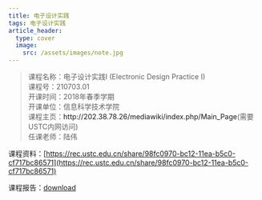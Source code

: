 ```yaml
---
title: 电子设计实践
tags: 电子设计实践
article_header:
  type: cover
  image:
    src: /assets/images/note.jpg
---
```


<!--more-->
<blockquote><p><span> 
    课程名称：电子设计实践I (Electronic Design Practice I)<br>
    课程号：210703.01<br>
    开课时间：2018年春季学期<br>
    开课单位：信息科学技术学院<br>
    课程主页：<a herf="http://202.38.78.26/mediawiki/index.php/Main_Page">http://202.38.78.26/mediawiki/index.php/Main_Page</a>(需要USTC内网访问)<br>
    任课老师：陆伟<br>
</span></p></blockquote>

课程资料：[https://rec.ustc.edu.cn/share/98fc0970-bc12-11ea-b5c0-cf717bc86571](https://rec.ustc.edu.cn/share/98fc0970-bc12-11ea-b5c0-cf717bc86571) 

课程报告：[download](report.pdf) 

